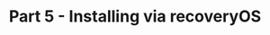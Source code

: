 ---
layout: default
title: Part 5 - Installing via recoveryOS
parent: Installing macOS
nav_order: 6
---